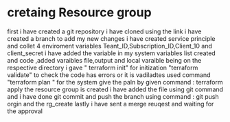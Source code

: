 # cretaing Resource group
first i have created a git repository 
i have cloned using the link
i have created a branch to add my new changes
 i have created service principle and collet 4 enviroment variables
 Teant_ID,Subscription_ID,Client_10 and client_secret
 i have added the variable in my system variables list
 created and code ,added varaibles file,output and local varaible
 being on the respective directory i gave " terraform init" for initization
 "terraform validate" to check the code has errors or it is vadiladtes
 used command "terraform plan " for the system give the paln
 by given command : terraform apply the resource group is created
 i have added the file using git command and i have done git commit
 and push the branch using command : git push orgin and the rg_create
 lastly i have sent a merge reuqest and waiting for the approval 

